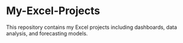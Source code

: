 # My-Excel-Projects
This repository contains my Excel projects including dashboards, data analysis, and forecasting models.
